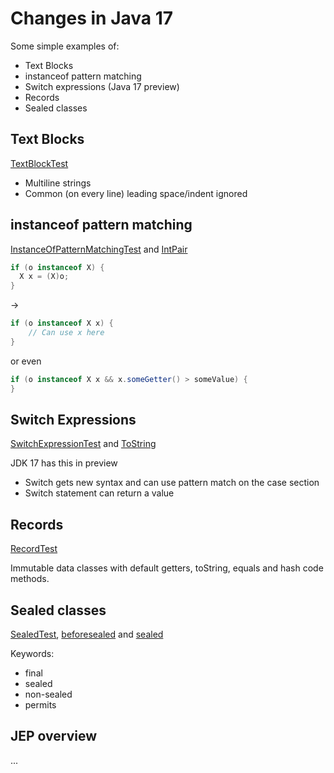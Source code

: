 # Changes in Java 17

Some simple examples of:

* Text Blocks
* instanceof pattern matching
* Switch expressions (Java 17 preview)
* Records
* Sealed classes

## Text Blocks

[TextBlockTest](src/test/java/com/itera/java17/TextBlockTest.java)

* Multiline strings
* Common (on every line) leading space/indent ignored

## instanceof pattern matching

[InstanceOfPatternMatchingTest](src/test/java/com/itera/java17/InstanceOfPatternMatchingTest.java) and
[IntPair](src/main/java/com/itera/java17/IntPair.java)

```java
if (o instanceof X) {
  X x = (X)o;
}
```

->

```java
if (o instanceof X x) {
    // Can use x here
}
```

or even

```java
if (o instanceof X x && x.someGetter() > someValue) {
}
```

## Switch Expressions

[SwitchExpressionTest](src/test/java/com/itera/java17/SwitchExpressionTest.java) and
[ToString](src/main/java/com/itera/java17/ToString.java)

JDK 17 has this in preview

* Switch gets new syntax and can use pattern match on the case section
* Switch statement can return a value

## Records

[RecordTest](src/test/java/com/itera/java17/RecordTest.java)

Immutable data classes with default getters, toString, equals and hash code methods.

## Sealed classes

[SealedTest](src/test/java/com/itera/java17/SealedTest.java),
[beforesealed](src/main/java/com/itera/java17/beforesealed) and
[sealed](src/main/java/com/itera/java17/sealed)

Keywords:

* final
* sealed
* non-sealed
* permits

## JEP overview

...

